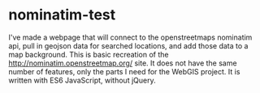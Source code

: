 # nominatim-test
I've made a webpage that will connect to the openstreetmaps nominatim api, pull in geojson data for searched locations, and add those data to a map background. This is basic recreation of the http://nominatim.openstreetmap.org/ site. It does not have the same number of features, only the parts I need for the WebGIS project. It is written with ES6 JavaScript, without jQuery.
